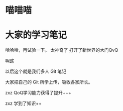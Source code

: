 
# 喵喵喵

# 大家的学习笔记


哈哈哈，再试验一下。
太神奇了
打开了新世界的大门QvQ

啊这

以后这个就是我们多人 Git 笔记

大家把自己的 Git  所学上传，吸收各家所长。



zxz QoQ学习能力获得了提升+++

zxz  学到了知识++

